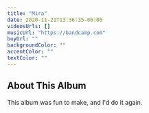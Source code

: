 ```yaml
---
title: "Mira"
date: 2020-11-21T13:36:35-06:00
videosUrls: []
musicUrl: "https://bandcamp.com"
buyUrl: ""
backgroundColor: ""
accentColor: ""
textColor: ""
---
```


## About This Album

This album was fun to make, and I'd do it again.